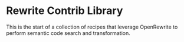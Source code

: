 # Rewrite Contrib Library

This is the start of a collection of recipes that leverage OpenRewrite to perform semantic code search and transformation.


